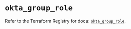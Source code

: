 # `okta_group_role`

Refer to the Terraform Registry for docs: [`okta_group_role`](https://registry.terraform.io/providers/okta/okta/4.11.1/docs/resources/group_role).
